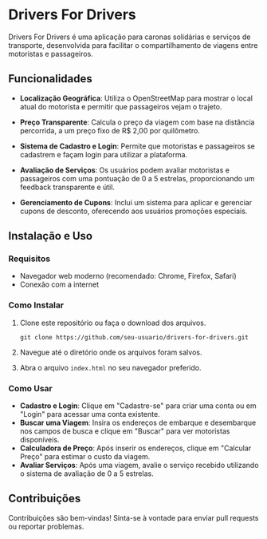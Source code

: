 

# Drivers For Drivers

Drivers For Drivers é uma aplicação para caronas solidárias e serviços de transporte, desenvolvida para facilitar o compartilhamento de viagens entre motoristas e passageiros.

## Funcionalidades

- **Localização Geográfica**: Utiliza o OpenStreetMap para mostrar o local atual do motorista e permitir que passageiros vejam o trajeto.
  
- **Preço Transparente**: Calcula o preço da viagem com base na distância percorrida, a um preço fixo de R$ 2,00 por quilômetro.

- **Sistema de Cadastro e Login**: Permite que motoristas e passageiros se cadastrem e façam login para utilizar a plataforma.

- **Avaliação de Serviços**: Os usuários podem avaliar motoristas e passageiros com uma pontuação de 0 a 5 estrelas, proporcionando um feedback transparente e útil.

- **Gerenciamento de Cupons**: Inclui um sistema para aplicar e gerenciar cupons de desconto, oferecendo aos usuários promoções especiais.

## Instalação e Uso

### Requisitos

- Navegador web moderno (recomendado: Chrome, Firefox, Safari)
- Conexão com a internet

### Como Instalar

1. Clone este repositório ou faça o download dos arquivos.

   ```
   git clone https://github.com/seu-usuario/drivers-for-drivers.git
   ```

2. Navegue até o diretório onde os arquivos foram salvos.

3. Abra o arquivo `index.html` no seu navegador preferido.

### Como Usar

- **Cadastro e Login**: Clique em "Cadastre-se" para criar uma conta ou em "Login" para acessar uma conta existente.
- **Buscar uma Viagem**: Insira os endereços de embarque e desembarque nos campos de busca e clique em "Buscar" para ver motoristas disponíveis.
- **Calculadora de Preço**: Após inserir os endereços, clique em "Calcular Preço" para estimar o custo da viagem.
- **Avaliar Serviços**: Após uma viagem, avalie o serviço recebido utilizando o sistema de avaliação de 0 a 5 estrelas.

## Contribuições

Contribuições são bem-vindas! Sinta-se à vontade para enviar pull requests ou reportar problemas.

